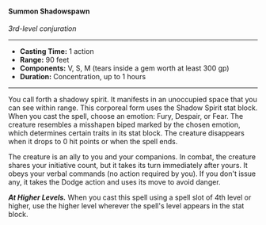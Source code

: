 #### Summon Shadowspawn
*3rd-level conjuration*
___
- **Casting Time:** 1 action
- **Range:** 90 feet
- **Components:** V, S, M (tears inside a gem worth at least 300 gp)
- **Duration:** Concentration, up to 1 hours
___
You call forth a shadowy spirit. It manifests in an unoccupied space that you can see within range. This corporeal form uses the Shadow Spirit stat block. When you cast the spell, choose an emotion: Fury, Despair, or Fear. The creature resembles a misshapen biped marked by the chosen emotion, which determines certain traits in its stat block. The creature disappears when it drops to 0 hit points or when the spell ends.

The creature is an ally to you and your companions. In combat, the creature shares your initiative count, but it takes its turn immediately after yours. It obeys your verbal commands (no action required by you). If you don't issue any, it takes the Dodge action and uses its move to avoid danger.

***At Higher Levels.*** When you cast this spell using a spell slot of 4th level or higher, use the higher level wherever the spell's level appears in the stat block.